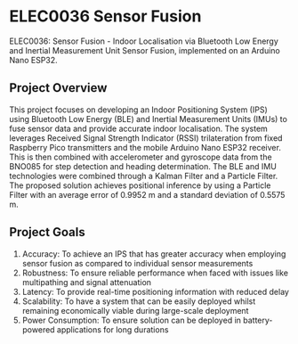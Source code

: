 # ELEC0036 Sensor Fusion
ELEC0036: Sensor Fusion - Indoor Localisation via Bluetooth Low Energy and Inertial Measurement Unit Sensor Fusion, implemented on an Arduino Nano ESP32. 

## Project Overview
This project focuses on developing an Indoor Positioning System (IPS) using Bluetooth Low Energy (BLE) and Inertial Measurement Units (IMUs) to fuse sensor data and provide accurate indoor localisation. The system leverages Received Signal Strength Indicator (RSSI) trilateration from fixed Raspberry Pico transmitters and the mobile Arduino Nano ESP32 receiver. This is then combined with accelerometer and gyroscope data from the BNO085 for step detection and heading determination. The BLE and IMU technologies were combined through a Kalman Filter and a Particle Filter. The proposed solution achieves positional inference by using a Particle Filter with an average error of 0.9952 m and a standard deviation of 0.5575 m.

## Project Goals
1. Accuracy: To achieve an IPS that has greater accuracy when employing sensor
fusion as compared to individual sensor measurements
2. Robustness: To ensure reliable performance when faced with issues like multipathing and signal attenuation
3. Latency: To provide real-time positioning information with reduced delay
4. Scalability: To have a system that can be easily deployed whilst remaining economically viable during large-scale deployment
5. Power Consumption: To ensure solution can be deployed in battery-powered
applications for long durations
